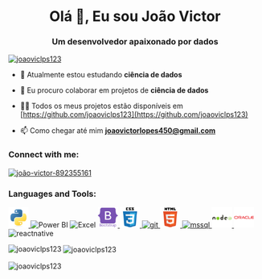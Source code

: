 <h1 align="center">Olá 👋, Eu sou João Victor</h1>
<h3 align="center">Um desenvolvedor apaixonado por dados</h3>

<p align="left"> <a href="https://github.com/ryo-ma/github-profile-trophy"><img src="https://github-profile-trophy.vercel.app/?username=joaoviclps123" alt="joaoviclps123" /></a> </p>

- 🔭 Atualmente estou estudando **ciência de dados**

- 👯 Eu procuro colaborar em projetos de **ciência de dados**

- 👨‍💻 Todos os meus projetos estão disponíveis em [https://github.com/joaoviclps123](https://github.com/joaoviclps123)

- 📫 Como chegar até mim **joaovictorlopes450@gmail.com**

<h3 align="left">Connect with me:</h3>
<p align="left">
 <a href="https://linkedin.com/in/joão-victor-892355161" target="blank"><img align="center" src="https://raw.githubusercontent.com/rahuldkjain/github-profile-readme-generator/master/src/images/icons/Social/linked-in-alt.svg" alt="joão-victor-892355161" height="35" width="35"/></a>
</p>

<h3 align="left">Languages and Tools:</h3>
<p align="left"> 
<a href="https://www.python.org" target="_blank" rel="noreferrer"> <img src="https://raw.githubusercontent.com/devicons/devicon/master/icons/python/python-original.svg" alt="python" width="40" height="40"/> </a>
<img width="40px" src="https://user-images.githubusercontent.com/95966908/154862894-f215a9ce-9bcf-4f6e-ab59-43e1b8163431.png" title = "Power BI"/></code>
<img width="40px" src="https://user-images.githubusercontent.com/95966908/154862938-254348e1-4291-448c-95ba-2daba1b33fb9.png" title = "Excel"/></code>
<a href="https://getbootstrap.com" target="_blank" rel="noreferrer"> <img src="https://raw.githubusercontent.com/devicons/devicon/master/icons/bootstrap/bootstrap-plain-wordmark.svg" alt="bootstrap" width="40" height="40"/> </a> <a href="https://www.w3schools.com/css/" target="_blank" rel="noreferrer"> <img src="https://raw.githubusercontent.com/devicons/devicon/master/icons/css3/css3-original-wordmark.svg" alt="css3" width="40" height="40"/> </a> <a href="https://git-scm.com/" target="_blank" rel="noreferrer"> <img src="https://www.vectorlogo.zone/logos/git-scm/git-scm-icon.svg" alt="git" width="40" height="40"/> </a> <a href="https://www.w3.org/html/" target="_blank" rel="noreferrer"> <img src="https://raw.githubusercontent.com/devicons/devicon/master/icons/html5/html5-original-wordmark.svg" alt="html5" width="40" height="40"/> </a> <a href="https://www.microsoft.com/en-us/sql-server" target="_blank" rel="noreferrer"> <img src="https://www.svgrepo.com/show/303229/microsoft-sql-server-logo.svg" alt="mssql" width="40" height="40"/> </a> <a href="https://nodejs.org" target="_blank" rel="noreferrer"> <img src="https://raw.githubusercontent.com/devicons/devicon/master/icons/nodejs/nodejs-original-wordmark.svg" alt="nodejs" width="40" height="40"/> </a> <a href="https://www.oracle.com/" target="_blank" rel="noreferrer"> <img src="https://raw.githubusercontent.com/devicons/devicon/master/icons/oracle/oracle-original.svg" alt="oracle" width="40" height="40"/> </a <a href="https://reactnative.dev/" target="_blank" rel="noreferrer"> <img src="https://reactnative.dev/img/header_logo.svg" alt="reactnative" width="40" height="40"/> </a></p>


<p><img align="left" src="https://github-readme-stats.vercel.app/api/top-langs?username=joaoviclps123&show_icons=true&locale=en&layout=compact" alt="joaoviclps123" /></p>

<p>&nbsp;<img align="center" src="https://github-readme-stats.vercel.app/api?username=joaoviclps123&show_icons=true&locale=en" alt="joaoviclps123" /></p>

<p><img align="center" src="https://github-readme-streak-stats.herokuapp.com/?user=joaoviclps123&" alt="joaoviclps123" /></p>
